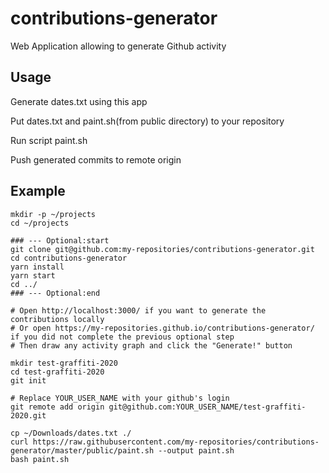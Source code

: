 # contributions-generator
Web Application allowing to generate Github activity

## Usage

Generate dates.txt using this app

Put dates.txt and paint.sh(from public directory) to your repository

Run script paint.sh

Push generated commits to remote origin


## Example

```shell script
mkdir -p ~/projects
cd ~/projects

### --- Optional:start
git clone git@github.com:my-repositories/contributions-generator.git
cd contributions-generator
yarn install
yarn start
cd ../
### --- Optional:end

# Open http://localhost:3000/ if you want to generate the contributions locally
# Or open https://my-repositories.github.io/contributions-generator/ if you did not complete the previous optional step
# Then draw any activity graph and click the "Generate!" button

mkdir test-graffiti-2020
cd test-graffiti-2020
git init

# Replace YOUR_USER_NAME with your github's login
git remote add origin git@github.com:YOUR_USER_NAME/test-graffiti-2020.git

cp ~/Downloads/dates.txt ./
curl https://raw.githubusercontent.com/my-repositories/contributions-generator/master/public/paint.sh --output paint.sh
bash paint.sh
```
